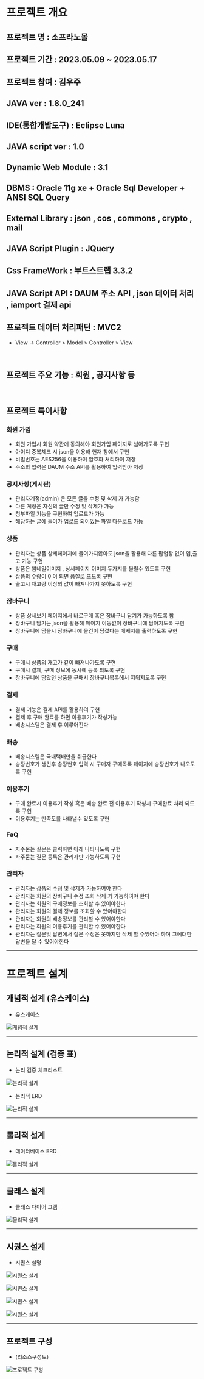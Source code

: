 # 프로젝트 개요
## 프로젝트 명 : 소프라노몰
## 프로젝트 기간 : 2023.05.09 ~ 2023.05.17
## 프로젝트 참여  : 김우주
## JAVA ver : 1.8.0_241
## IDE(통합개발도구) : Eclipse Luna
## JAVA script ver : 1.0
## Dynamic Web Module : 3.1
## DBMS : Oracle 11g xe + Oracle Sql Developer + ANSI SQL Query
## External Library : json , cos , commons , crypto , mail
## JAVA Script Plugin : JQuery
## Css FrameWork : 부트스트랩 3.3.2
## JAVA Script API : DAUM 주소 API , json 데이터 처리 , iamport 결제 api
## 프로젝트 데이터 처리패턴 : MVC2
- View -> Controller > Model > Controller > View

<br>

## 프로젝트 주요 기능 : 회원 , 공지사항 등

<br>

## 프로젝트 특이사항
### 회원 가입
- 회원 가입시 회원 약관에 동의해야 회원가입 페이지로 넘어가도록 구현
- 아이디 중복체크 시 json을 이용해 현재 창에서 구현
- 비밀번호는 AES256을 이용하여 암호화 처리하여 저장
- 주소의 입력은 DAUM 주소 API를 활용하여 입력받아 저장


### 공지사항(게시판)
- 관리자계정(admin) 은 모든 글을 수정 및 삭제 가 가능함
- 다른 계정은 자신의 글만 수정 및 삭제가 가능
- 첨부파일 기능을 구현하여 업로드가 가능
- 해당하는 글에 들어가 업로드 되어있는 파일 다운로드 가능

### 상품

- 관리자는 상품 상세페이지에 들어가지않아도 json을 활용해 다른 팝업창 없이 입,출고 기능 구현
- 상품은 썸네일이미지 , 상세페이지 이미지 두가지를 올릴수 있도록 구현
- 상품의 수량이 0 이 되면 품절로 뜨도록 구현
- 출고시 재고량 이상의 값이 빠져나가지 못하도록 구현

### 장바구니
- 상품 상세보기 페이지에서 바로구매 혹은 장바구니 담기가 가능하도록 함
- 장바구니 담기는 json을 활용해 페이지 이동없이 장바구니에 담아지도록 구현
- 장바구니에 담을시 장바구니에 물건이 담겼다는 메세지를 출력하도록 구현 

### 구매
- 구매시 상품의 재고가 같이 빠져나가도록 구현
- 구매시 결제, 구매 정보에 동시에 등록 되도록 구현
- 장바구니에 담았던 상품을 구매시 장바구니목록에서 지워지도록 구현


### 결제
- 결제 기능은 결제 API를 활용하여 구현
- 결제 후 구매 완료를 하면 이용후기가 작성가능
- 배송시스템은 결제 후 이루어진다

### 배송
- 배송시스템은 국내택배만을 취급한다
- 송장번호가 생긴후 송장번호 입력 시 구매자 구매목록 페이지에 송장번호가 나오도록 구현

### 이용후기
- 구매 완료시 이용후기 작성 혹은 배송 완료 전 이용후기 작성시 구매완료 처리 되도록 구현
- 이용후기는 만족도를 나타낼수 있도록 구현

### FaQ
- 자주묻는 질문은 클릭하면 아래 나타나도록 구현
- 자주묻는 질문 등록은 관리자만 가능하도록 구현

### 관리자
- 관리자는 상품의 수정 및 삭제가 가능하여야 한다
- 관리자는 회원의 장바구니 수정 조회 삭제 가 가능하여야 한다
- 관리자는 회원의 구매정보를 조회할 수 있어야한다
- 관리자는 회원의 결제 정보를 조회할 수 있어야한다
- 관리자는 회원의 배송정보를 관리할 수 있어야한다
- 관리자는 회원의 이용후기를 관리할 수 있어야한다
- 관리자는 질문및 답변에서 질문 수정은 못하지만 삭제 할 수있어야 하며 그에대한 답변을 달 수 있어야한다


---

# 프로젝트 설계
## 개념적 설계 (유스케이스)
- 유스케이스

![개념적 설계](./readmeimg/usecase.PNG "유즈케이스")

---
## 논리적 설계 (검증 표)
- 논리 검증 체크리스트

![논리적 설계](./readmeimg/logiccheck.PNG "논리검증 체크리스트")

- 논리적 ERD

![논리적 설계](./readmeimg/logicERD.PNG "논리적 ERD")


---
## 물리적 설계
- 데이터베이스 ERD

![물리적 설계](./readmeimg/dataBaseERD.PNG "데이터베이스 ERD")

---
## 클래스 설계
- 클래스 다이어 그램

![물리적 설계](./readmeimg/classDiagram.PNG "데이터베이스 ERD")

---
## 시퀀스 설계
- 시퀀스 설명

![시퀀스 설계](./readmeimg/jungboERD1.PNG "시퀀스 설명")

![시퀀스 설계](./readmeimg/jungboERD2.PNG "시퀀스 설명")

![시퀀스 설계](./readmeimg/jungboERD3.PNG "시퀀스 설명")

![시퀀스 설계](./readmeimg/jungboERD4.PNG "시퀀스 설명")

---
## 프로젝트 구성
- (리소스구성도)

![프로젝트 구성](./readmeimg/resource.PNG "리소스 구성도")